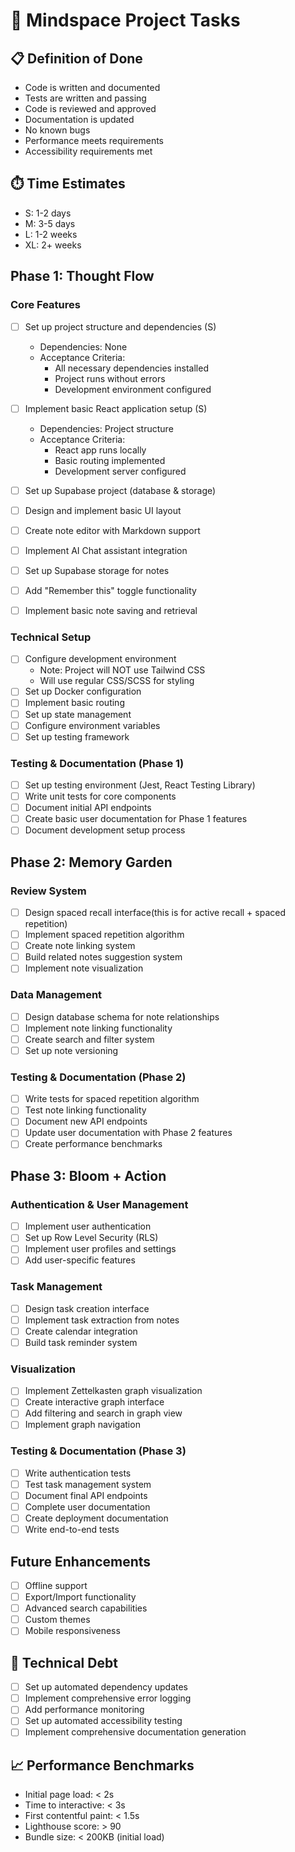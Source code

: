 # 🎯 Mindspace Project Tasks

## 📋 Definition of Done
- Code is written and documented
- Tests are written and passing
- Code is reviewed and approved
- Documentation is updated
- No known bugs
- Performance meets requirements
- Accessibility requirements met

## ⏱️ Time Estimates
- S: 1-2 days
- M: 3-5 days
- L: 1-2 weeks
- XL: 2+ weeks

## Phase 1: Thought Flow
### Core Features
- [ ] Set up project structure and dependencies (S)
  - Dependencies: None
  - Acceptance Criteria:
    - All necessary dependencies installed
    - Project runs without errors
    - Development environment configured

- [ ] Implement basic React application setup (S)
  - Dependencies: Project structure
  - Acceptance Criteria:
    - React app runs locally
    - Basic routing implemented
    - Development server configured

- [ ] Set up Supabase project (database & storage)
- [ ] Design and implement basic UI layout
- [ ] Create note editor with Markdown support
- [ ] Implement AI Chat assistant integration
- [ ] Set up Supabase storage for notes
- [ ] Add "Remember this" toggle functionality
- [ ] Implement basic note saving and retrieval

### Technical Setup
- [ ] Configure development environment
  - Note: Project will NOT use Tailwind CSS
  - Will use regular CSS/SCSS for styling
- [ ] Set up Docker configuration
- [ ] Implement basic routing
- [ ] Set up state management
- [ ] Configure environment variables
- [ ] Set up testing framework

### Testing & Documentation (Phase 1)
- [ ] Set up testing environment (Jest, React Testing Library)
- [ ] Write unit tests for core components
- [ ] Document initial API endpoints
- [ ] Create basic user documentation for Phase 1 features
- [ ] Document development setup process

## Phase 2: Memory Garden
### Review System
- [ ] Design spaced recall interface(this is for active recall + spaced repetition)
- [ ] Implement spaced repetition algorithm
- [ ] Create note linking system
- [ ] Build related notes suggestion system
- [ ] Implement note visualization

### Data Management
- [ ] Design database schema for note relationships
- [ ] Implement note linking functionality
- [ ] Create search and filter system
- [ ] Set up note versioning

### Testing & Documentation (Phase 2)
- [ ] Write tests for spaced repetition algorithm
- [ ] Test note linking functionality
- [ ] Document new API endpoints
- [ ] Update user documentation with Phase 2 features
- [ ] Create performance benchmarks

## Phase 3: Bloom + Action
### Authentication & User Management
- [ ] Implement user authentication
- [ ] Set up Row Level Security (RLS)
- [ ] Implement user profiles and settings
- [ ] Add user-specific features

### Task Management
- [ ] Design task creation interface
- [ ] Implement task extraction from notes
- [ ] Create calendar integration
- [ ] Build task reminder system

### Visualization
- [ ] Implement Zettelkasten graph visualization
- [ ] Create interactive graph interface
- [ ] Add filtering and search in graph view
- [ ] Implement graph navigation

### Testing & Documentation (Phase 3)
- [ ] Write authentication tests
- [ ] Test task management system
- [ ] Document final API endpoints
- [ ] Complete user documentation
- [ ] Create deployment documentation
- [ ] Write end-to-end tests

## Future Enhancements
- [ ] Offline support
- [ ] Export/Import functionality
- [ ] Advanced search capabilities
- [ ] Custom themes
- [ ] Mobile responsiveness

## 🔄 Technical Debt
- [ ] Set up automated dependency updates
- [ ] Implement comprehensive error logging
- [ ] Add performance monitoring
- [ ] Set up automated accessibility testing
- [ ] Implement comprehensive documentation generation

## 📈 Performance Benchmarks
- Initial page load: < 2s
- Time to interactive: < 3s
- First contentful paint: < 1.5s
- Lighthouse score: > 90
- Bundle size: < 200KB (initial load)
